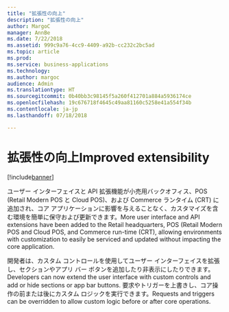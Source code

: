 ```yaml
---
title: "拡張性の向上"
description: "拡張性の向上"
author: MargoC
manager: AnnBe
ms.date: 7/22/2018
ms.assetid: 999c9a76-4cc9-4409-a92b-cc232c2bc5ad
ms.topic: article
ms.prod: 
ms.service: business-applications
ms.technology: 
ms.author: margoc
audience: Admin
ms.translationtype: HT
ms.sourcegitcommit: 0b40bb3c98145f5a260f412701a884a5936174ce
ms.openlocfilehash: 19c676718f4645c49aa81160c5258e41a554f34b
ms.contentlocale: ja-jp
ms.lasthandoff: 07/18/2018

---
```

#  <a name="improved-extensibility"></a><span data-ttu-id="06395-103">拡張性の向上</span><span class="sxs-lookup"><span data-stu-id="06395-103">Improved extensibility</span></span> 


[!include[banner](../../includes/banner.md)]

<span data-ttu-id="06395-104">ユーザー インターフェイスと API 拡張機能が小売用バックオフィス、POS (Retail Modern POS と Cloud POS)、および Commerce ランタイム (CRT) に追加され、コア アプリケーションに影響を与えることなく、カスタマイズを含む環境を簡単に保守および更新できます。</span><span class="sxs-lookup"><span data-stu-id="06395-104">More user interface and API extensions have been added to the Retail headquarters, POS (Retail Modern POS and Cloud POS, and Commerce run-time (CRT), allowing environments with customization to easily be serviced and updated without impacting the core application.</span></span>

<span data-ttu-id="06395-105">開発者は、カスタム コントロールを使用してユーザー インターフェイスを拡張し、セクションやアプリ バー ボタンを追加したり非表示にしたりできます。</span><span class="sxs-lookup"><span data-stu-id="06395-105">Developers can now extend the user interface with custom controls and add or hide sections or app bar buttons.</span></span> <span data-ttu-id="06395-106">要求やトリガーを上書きし、コア操作の前または後にカスタム ロジックを実行できます。</span><span class="sxs-lookup"><span data-stu-id="06395-106">Requests and triggers can be overridden to allow custom logic before or after core operations.</span></span>

